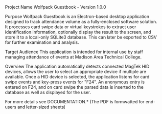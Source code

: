 Project Name
Wolfpack Guestbook - Version 1.0.0

Purpose
Wolfpack Guestbook is an Electron-based desktop application designed to track attendance volume as a fully-enclosed software solution. It processes card swipe data or virtual keystrokes to extract user identification information, optionally display the result to the screen, and store it to a local-only SQLite3 database. This can later be exported to CSV for further examination and analysis.

Target Audience
This application is intended for internal use by staff managing attendance of events at Madison Area Technical College.

Overview
The application automatically detects connected MagTek HID devices, allows the user to select an appropriate device if multiple are available. Once a HID device is selected, the application listens for card swipe events and key-press events for "F24". An anonymous entry is entered on F24, and on card swipe the parsed data is inserted to the database as well as displayed for the user.

For more details see DOCUMENTATION.* (The PDF is formwatted for end-users and letter-sized sheets)
